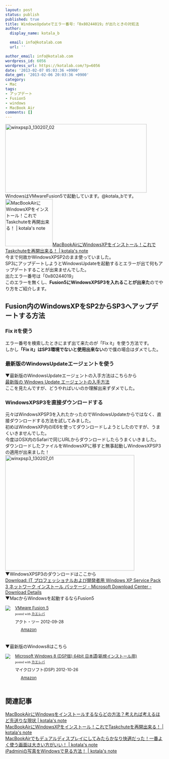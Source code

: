 ```yaml
---
layout: post
status: publish
published: true
title: WindowsUpdateでエラー番号:「0x80244019」が出たときの対処法
author:
  display_name: kotala_b

  email: info@kotalab.com
  url: ''

author_email: info@kotalab.com
wordpress_id: 6056
wordpress_url: https://kotalab.com/?p=6056
date: '2013-02-07 05:03:36 +0900'
date_gmt: '2013-02-06 20:03:36 +0900'
category:
- Mac
tags:
- アップデート
- Fusion5
- windows
- MacBook Air
comments: []
---
```

<p><img src="https://kotalab.com/wp-content/uploads/winxpsp3_130207_02-448x218.jpg" alt="winxpsp3_130207_02" width="448" height="218" class="alignnone size-large wp-image-6061" /><br />
WindowsはVMwareFusion5で起動しています。@kotala_bです。<br />
<a href="https://kotalab.com/macbook-air-winxp" target="_blank"><img  class="alignleft" src="https://kotalab.com/wp-content/uploads/fusion5_20121119-448x336.jpg" alt="MacBookAirにWindowsXPをインストール！これでTaskchuteを再開出来る！ | kotala's note" width="150" /></a><a href="https://kotalab.com/macbook-air-winxp" target="_blank">MacBookAirにWindowsXPをインストール！これでTaskchuteを再開出来る！ | kotala's note</a><br style="clear:both;" />今まで何故かWindowsXPSP2のまま使っていました。<br />
SP3にアップデートしようとWindowsUpdateを起動するとエラーが出て何もアップデートすることが出来ませんでした。<br />
出たエラー番号は「0x80244019」<br />
このエラーを無くし、<strong>Fusion5にWindowsXPSP3を入れることが出来た</strong>のでやり方をご紹介します。<br />
<!--more--></p>
<h2>Fusion内のWindowsXPをSP2からSP3へアップデートする方法</h2>
<h3>Fix itを使う</h3>
<p>エラー番号を検索したときにまず出て来たのが「Fix it」を使う方法です。<br />
しかし<strong>「Fix it」はSP3環境でないと使用出来ない</strong>ので僕の場合はダメでした。</p>
<h3>最新版のWindowsUpdateエージェントを使う</h3>
<p>▼最新版のWindowsUpdateエージェントの入手方法はこちらから<br />
<a href="http://support.microsoft.com/kb/949104/ja" target="_blank">最新版の Windows Update エージェントの入手方法</a><br />
ここを見たんですが、どうやればいいのか理解出来ずダメでした。</p>
<h3>WindowsXPSP3を直接ダウンロードする</h3>
<p>元々はWindowsXPSP3を入れたかったのでWindowsUpdateからではなく、直接ダウンロードする方法を試してみました。<br />
初めはWindowsXP内のIE6を使ってダウンロードしようとしたのですが、うまくいきませんでした。<br />
今度はOSX内のSafariで同じURLからダウンロードしたらうまくいきました。<br />
ダウンロードしたファイルをWindowsXPに移すと無事起動しWindowsXPSP3の適用が出来ました！<br />
<img src="https://kotalab.com/wp-content/uploads/winxpsp3_130207_01.jpg" alt="winxpsp3_130207_01" width="409" height="367" class="alignnone size-full wp-image-6060" /><br />
▼WindowsXPSP3のダウンロードはここから<br />
<a href="http://www.microsoft.com/ja-jp/download/details.aspx?id=24" target="_blank">Download: IT プロフェッショナルおよび開発者用 Windows XP Service Pack 3 ネットワーク インストール パッケージ - Microsoft Download Center - Download Details</a><br />
▼MacからWindowsを起動するならFusion5</p>
<div class="kaerebalink-box" style="text-align:left;padding-bottom:20px;font-size:small;/zoom: 1;overflow: hidden;">
<div class="kaerebalink-image" style="float:left;margin:0 15px 10px 0;"><a href="https://www.amazon.co.jp/exec/obidos/ASIN/B009316BXW/same-22/ref=nosim/" rel="nofollow" target="_blank"><img src="https://images-fe.ssl-images-amazon.com/images/I/51hrN%2BOGmPL._SL160_.jpg" style="border: none;" /></a></div>
<div class="kaerebalink-info" style="line-height:120%;/zoom: 1;overflow: hidden;">
<div class="kaerebalink-name" style="margin-bottom:10px;line-height:120%"><a href="https://www.amazon.co.jp/exec/obidos/ASIN/B009316BXW/same-22/ref=nosim/" rel="nofollow" target="_blank">VMware Fusion 5</a>
<div class="kaerebalink-powered-date" style="font-size:8pt;margin-top:5px;font-family:verdana;line-height:120%">posted with <a href="https://kaereba.com" target="_blank">カエレバ</a></div>
</div>
<div class="kaerebalink-detail" style="margin-bottom:5px;"> アクト・ツー 2012-09-28    </div>
<div class="kaerebalink-link1" style="margin-top:10px;">
<div class="shoplinkamazon" style="display:inline;margin-right:5px;background: url('https://img.yomereba.com/tam_k_01.gif') 0 0 no-repeat;padding: 2px 0 2px 18px;white-space: nowrap;"><a href="https://www.amazon.co.jp/gp/search?keywords=VMware%20Fusion%205&__mk_ja_JP=%83J%83%5E%83J%83i&tag=same-22" rel="nofollow" target="_blank" title="アマゾン" >Amazon</a></div>
</div>
</div>
<div class="booklink-footer" style="clear: left"></div>
</div>
<p>▼最新版のWindows8はこちら</p>
<div class="kaerebalink-box" style="text-align:left;padding-bottom:20px;font-size:small;/zoom: 1;overflow: hidden;">
<div class="kaerebalink-image" style="float:left;margin:0 15px 10px 0;"><a href="https://www.amazon.co.jp/exec/obidos/ASIN/B009K1SLAQ/same-22/ref=nosim/" rel="nofollow" target="_blank"><img src="https://images-fe.ssl-images-amazon.com/images/I/41zL2J%2BM0iL._SL160_.jpg" style="border: none;" /></a></div>
<div class="kaerebalink-info" style="line-height:120%;/zoom: 1;overflow: hidden;">
<div class="kaerebalink-name" style="margin-bottom:10px;line-height:120%"><a href="https://www.amazon.co.jp/exec/obidos/ASIN/B009K1SLAQ/same-22/ref=nosim/" rel="nofollow" target="_blank">Microsoft Windows 8 (DSP版) 64bit 日本語(新規インストール用)</a>
<div class="kaerebalink-powered-date" style="font-size:8pt;margin-top:5px;font-family:verdana;line-height:120%">posted with <a href="https://kaereba.com" target="_blank">カエレバ</a></div>
</div>
<div class="kaerebalink-detail" style="margin-bottom:5px;"> マイクロソフト(DSP) 2012-10-26    </div>
<div class="kaerebalink-link1" style="margin-top:10px;">
<div class="shoplinkamazon" style="display:inline;margin-right:5px;background: url('https://img.yomereba.com/tam_k_01.gif') 0 0 no-repeat;padding: 2px 0 2px 18px;white-space: nowrap;"><a href="https://www.amazon.co.jp/gp/search?keywords=Microsoft%20Windows%208&__mk_ja_JP=%83J%83%5E%83J%83i&tag=same-22" rel="nofollow" target="_blank" title="アマゾン" >Amazon</a></div>
</div>
</div>
<div class="booklink-footer" style="clear: left"></div>
</div>
<h2 class="rele">関連記事</h2>
<p><a href="https://kotalab.com/macbook-air-win" target="_blank">MacBookAirにWindowsをインストールするならどの方法？考えれば考えるほど先送りな現状 | kotala's note</a><br />
<a href="https://kotalab.com/macbook-air-winxp" target="_blank">MacBookAirにWindowsXPをインストール！これでTaskchuteを再開出来る！ | kotala's note</a><br />
<a href="https://kotalab.com/macbook-air-dual-diysplay" target="_blank">MacBookAirでもデュアルディスプレイにしてみたらかなり快適だった！一番よく使う画面は大きい方がいい！ | kotala's note</a><br />
<a href="https://kotalab.com/ipad-mini-photo-windows" target="_blank">iPadminiの写真をWindowsで見る方法！ | kotala's note</a></p>
